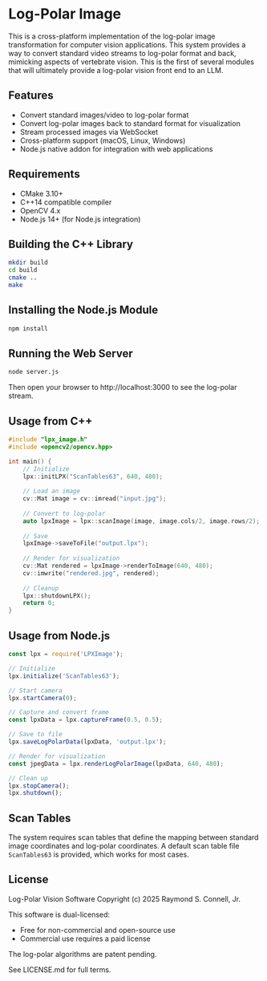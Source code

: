 # Log-Polar Image
This is a cross-platform implementation of the log-polar image transformation for computer vision applications. This system provides a way to convert standard video streams to log-polar format and back, mimicking aspects of vertebrate vision. This is the first of several modules that will ultimately provide a log-polar vision front end to an LLM.

## Features

- Convert standard images/video to log-polar format
- Convert log-polar images back to standard format for visualization
- Stream processed images via WebSocket
- Cross-platform support (macOS, Linux, Windows)
- Node.js native addon for integration with web applications

## Requirements

- CMake 3.10+
- C++14 compatible compiler
- OpenCV 4.x
- Node.js 14+ (for Node.js integration)

## Building the C++ Library

```bash
mkdir build
cd build
cmake ..
make
```

## Installing the Node.js Module

```bash
npm install
```

## Running the Web Server

```bash
node server.js
```

Then open your browser to http://localhost:3000 to see the log-polar stream.

## Usage from C++

```cpp
#include "lpx_image.h"
#include <opencv2/opencv.hpp>

int main() {
    // Initialize
    lpx::initLPX("ScanTables63", 640, 480);
    
    // Load an image
    cv::Mat image = cv::imread("input.jpg");
    
    // Convert to log-polar
    auto lpxImage = lpx::scanImage(image, image.cols/2, image.rows/2);
    
    // Save
    lpxImage->saveToFile("output.lpx");
    
    // Render for visualization
    cv::Mat rendered = lpxImage->renderToImage(640, 480);
    cv::imwrite("rendered.jpg", rendered);
    
    // Cleanup
    lpx::shutdownLPX();
    return 0;
}
```

## Usage from Node.js

```javascript
const lpx = require('LPXImage');

// Initialize
lpx.initialize('ScanTables63');

// Start camera
lpx.startCamera(0);

// Capture and convert frame
const lpxData = lpx.captureFrame(0.5, 0.5);

// Save to file
lpx.saveLogPolarData(lpxData, 'output.lpx');

// Render for visualization
const jpegData = lpx.renderLogPolarImage(lpxData, 640, 480);

// Clean up
lpx.stopCamera();
lpx.shutdown();
```

## Scan Tables

The system requires scan tables that define the mapping between standard image coordinates and log-polar coordinates. A default scan table file `ScanTables63` is provided, which works for most cases.

## License

Log-Polar Vision Software
Copyright (c) 2025 Raymond S. Connell, Jr.
 
This software is dual-licensed:
 - Free for non-commercial and open-source use
 - Commercial use requires a paid license
 
The log-polar algorithms are patent pending.
 
See LICENSE.md for full terms.

